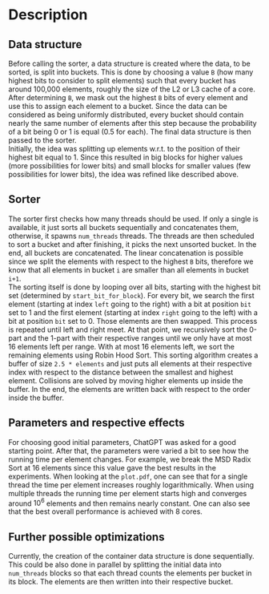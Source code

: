 # Description

## Data structure
Before calling the sorter, a data structure is created where the data, to be sorted, is split into buckets. This is done by choosing a value `B` (how many highest bits to consider to split elements) such that every bucket has around 100,000 elements, roughly the size of the L2 or L3 cache of a core. After determining `B`, we mask out the highest `B` bits of every element and use this to assign each element to a bucket. Since the data can be considered as being uniformly distributed, every bucket should contain nearly the same number of elements after this step because the probability of a bit being 0 or 1 is equal (0.5 for each). The final data structure is then passed to the sorter.  
Initially, the idea was splitting up elements w.r.t. to the position of their highest bit equal to 1. Since this resulted in big blocks for higher values (more possibilities for lower bits) and small blocks for smaller values (few possibilities for lower bits), the idea was refined like described above.

## Sorter
The sorter first checks how many threads should be used. If only a single is available, it just sorts all buckets sequentially and concatenates them, otherwise, it spawns `num_threads` threads. The threads are then scheduled to sort a bucket and after finishing, it picks the next unsorted bucket. In the end, all buckets are concatenated. The linear concatenation is possible since we split the elements with respect to the highest `B` bits, therefore we know that all elements in bucket `i` are smaller than all elements in bucket `i+1`.  
The sorting itself is done by looping over all bits, starting with the highest bit set (determined by `start_bit_for_block`). For every bit, we search the first element (starting at index `left` going to the right) with a bit at position `bit` set to 1 and the first element (starting at index `right` going to the left) with a bit at position `bit` set to 0. Those elements are then swapped. This process is repeated until left and right meet. At that point, we recursively sort the 0-part and the 1-part with their respective ranges until we only have at most 16 elements left per range. With at most 16 elements left, we sort the remaining elements using Robin Hood Sort. This sorting algorithm creates a buffer of size `2.5 * elements` and just puts all elements at their respective index with respect to the distance between the smallest and highest element. Collisions are solved by moving higher elements up inside the buffer. In the end, the elements are written back with respect to the order inside the buffer.

## Parameters and respective effects
For choosing good initial parameters, ChatGPT was asked for a good starting point. After that, the parameters were varied a bit to see how the running time per element changes. For example, we break the MSD Radix Sort at 16 elements since this value gave the best results in the experiments. When looking at the `plot.pdf`, one can see that for a single thread the time per element increases roughly logarithmically. When using multiple threads the running time per element starts high and converges around $10^6$ elements and then remains nearly constant. One can also see that the best overall performance is achieved with 8 cores.

## Further possible optimizations
Currently, the creation of the container data structure is done sequentially. This could be also done in parallel by splitting the initial data into `num_threads` blocks so that each thread counts the elements per bucket in its block. The elements are then written into their respective bucket.
